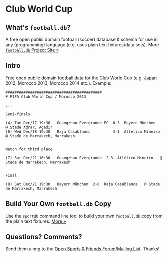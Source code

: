 # Club World Cup

## What's `football.db`?

A free open public domain football (soccer) database & schema
for use in any (programming) language
(e.g. uses plain text fixtures/data sets).
More [`football.db` Project Site »](http://openfootball.github.io)

## Intro

Free open public domain football data for the Club World Cup
(e.g. Japan 2012, Morocco 2013, Morocco 2014 etc.). Example:


~~~
###########################################
# FIFA Club World Cup / Morocco 2013

...

Semi-finals

(4) Tue Dec/17 19:30   Guangzhou Evergrande FC  0-3  Bayern München    @ Stade Adrar, Agadir
(6) Wed Dec/18 19:30   Raja Casablanca          3-1  Atlético Mineiro  @ Stade de Marrakech, Marrakesh


Match for third place

(7) Sat Dec/21 16:30   Guangzhou Evergrande  2-3  Atlético Mineiro   @ Stade de Marrakech, Marrakesh


Final

(8) Sat Dec/21 19:30   Bayern München  2-0  Raja Casablanca   @ Stade de Marrakech, Marrakesh
~~~


## Build Your Own `football.db` Copy

Use the `sportdb` command line tool to build your own `football.db` copy
from the plain text fixtures. [More »](http://openfootball.github.io/build.html)


## Questions? Comments?

Send them along to the
[Open Sports & Friends Forum/Mailing List](http://groups.google.com/group/opensport).
Thanks!
